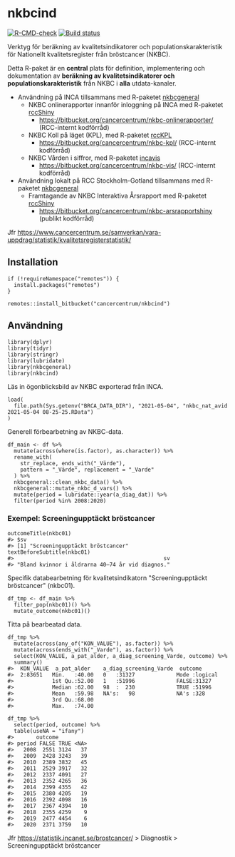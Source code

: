 # nkbcind

[![R-CMD-check](https://github.com/oc1lojo/nkbcind/workflows/R-CMD-check/badge.svg)](https://github.com/oc1lojo/nkbcind/actions)
[![Build
status](https://ci.appveyor.com/api/projects/status/ebayuxjb2vr1u2vw/branch/master?svg=true)](https://ci.appveyor.com/project/oc1lojo/nkbcind/branch/master)

Verktyg för beräkning av kvalitetsindikatorer och
populationskarakteristik för Nationellt kvalitetsregister från
bröstcancer (NKBC).

Detta R-paket är en **central** plats för definition, implementering och
dokumentation av **beräkning av kvalitetsindikatorer och
populationskarakteristik** från NKBC i **alla** utdata-kanaler.

-   Användning på INCA tillsammans med R-paketet
    [nkbcgeneral](https://cancercentrum.bitbucket.io/nkbcgeneral)
    -   NKBC onlinerapporter innanför inloggning på INCA med R-paketet
        [rccShiny](https://cancercentrum.bitbucket.io/rccshiny)
        -   <https://bitbucket.org/cancercentrum/nkbc-onlinerapporter/>
            (RCC-internt kodförråd)
    -   NKBC Koll på läget (KPL), med R-paketet
        [rccKPL](https://bitbucket.org/cancercentrum/rcckpl)
        -   <https://bitbucket.org/cancercentrum/nkbc-kpl/> (RCC-internt
            kodförråd)
    -   NKBC Vården i siffror, med R-paketet
        [incavis](https://bitbucket.org/cancercentrum/incavis)
        -   <https://bitbucket.org/cancercentrum/nkbc-vis/> (RCC-internt
            kodförråd)
-   Användning lokalt på RCC Stockholm-Gotland tillsammans med R-paketet
    [nkbcgeneral](https://cancercentrum.bitbucket.io/nkbcgeneral)
    -   Framtagande av NKBC Interaktiva Årsrapport med R-paketet
        [rccShiny](https://cancercentrum.bitbucket.io/rccshiny)
        -   <https://bitbucket.org/cancercentrum/nkbc-arsrapportshiny>
            (publikt kodförråd)

Jfr
<https://www.cancercentrum.se/samverkan/vara-uppdrag/statistik/kvalitetsregisterstatistik/>

## Installation

``` {.r}
if (!requireNamespace("remotes")) {
  install.packages("remotes")
}

remotes::install_bitbucket("cancercentrum/nkbcind")
```

## Användning

``` {.r}
library(dplyr)
library(tidyr)
library(stringr)
library(lubridate)
library(nkbcgeneral)
library(nkbcind)
```

Läs in ögonblicksbild av NKBC exporterad från INCA.

``` {.r}
load(
  file.path(Sys.getenv("BRCA_DATA_DIR"), "2021-05-04", "nkbc_nat_avid 2021-05-04 08-25-25.RData")
)
```

Generell förbearbetning av NKBC-data.

``` {.r}
df_main <- df %>%
  mutate(across(where(is.factor), as.character)) %>%
  rename_with(
    str_replace, ends_with("_Värde"),
    pattern = "_Värde", replacement = "_Varde"
  ) %>%
  nkbcgeneral::clean_nkbc_data() %>%
  nkbcgeneral::mutate_nkbc_d_vars() %>%
  mutate(period = lubridate::year(a_diag_dat)) %>%
  filter(period %in% 2008:2020)
```

### Exempel: Screeningupptäckt bröstcancer

``` {.r}
outcomeTitle(nkbc01)
#> $sv
#> [1] "Screeningupptäckt bröstcancer"
textBeforeSubtitle(nkbc01)
#>                                               sv 
#> "Bland kvinnor i åldrarna 40–74 år vid diagnos."
```

Specifik databearbetning för kvalitetsindikatorn "Screeningupptäckt
bröstcancer" (nkbc01).

``` {.r}
df_tmp <- df_main %>%
  filter_pop(nkbc01)() %>%
  mutate_outcome(nkbc01)()
```

Titta på bearbeatad data.

``` {.r}
df_tmp %>%
  mutate(across(any_of("KON_VALUE"), as.factor)) %>%
  mutate(across(ends_with("_Varde"), as.factor)) %>%
  select(KON_VALUE, a_pat_alder, a_diag_screening_Varde, outcome) %>%
  summary()
#>  KON_VALUE  a_pat_alder    a_diag_screening_Varde  outcome       
#>  2:83651   Min.   :40.00   0   :31327             Mode :logical  
#>            1st Qu.:52.00   1   :51996             FALSE:31327    
#>            Median :62.00   98  :  230             TRUE :51996    
#>            Mean   :59.98   NA's:   98             NA's :328      
#>            3rd Qu.:68.00                                         
#>            Max.   :74.00
```

``` {.r}
df_tmp %>%
  select(period, outcome) %>%
  table(useNA = "ifany")
#>       outcome
#> period FALSE TRUE <NA>
#>   2008  2551 3124   37
#>   2009  2428 3243   39
#>   2010  2389 3832   45
#>   2011  2529 3917   32
#>   2012  2337 4091   27
#>   2013  2352 4265   36
#>   2014  2399 4355   42
#>   2015  2380 4205   19
#>   2016  2392 4098   16
#>   2017  2367 4394   10
#>   2018  2355 4259    9
#>   2019  2477 4454    6
#>   2020  2371 3759   10
```

Jfr <https://statistik.incanet.se/brostcancer/> \> Diagnostik \>
Screeningupptäckt bröstcancer
